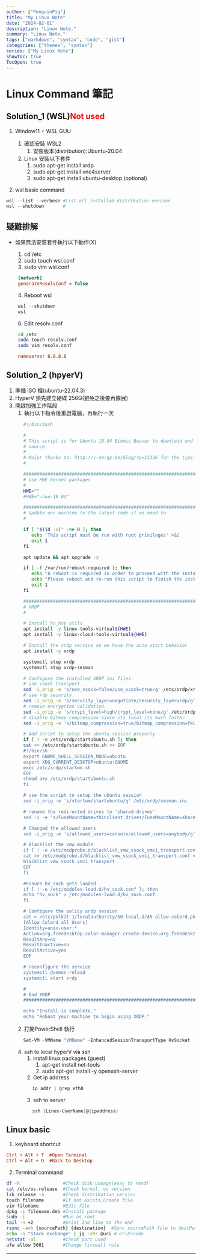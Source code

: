 ```yaml
---
author: ["PenguinPig"]
title: "My Linux Note"
date: "2024-02-01"
description: "Linux Note."
summary: "Linux Note."
tags: ["markdown", "syntax", "code", "gist"]
categories: ["themes", "syntax"]
series: ["My Linux Note"]
ShowToc: true
TocOpen: true
---
```


# Linux Command 筆記
 
## Solution_1 (WSL)<r style="color:red;">Not used</r>

1. Window11 + WSL GUU

   1. 確認安裝 WSL2
      1. 安裝版本(distribution):Ubuntu-20.04
   2. Linux 安裝以下套件
      1. sudo apt-get install xrdp
      2. sudo apt-get install vnc4server
      3. sudo apt-get install ubuntu-desktop (optional)

2. wsl basic command

```powershell
wsl --list --verbose #List all installed distribution verison
wsl --shutdown       #
```

## 疑難排解

- 如果無法安裝套件執行以下動作(X)

  1. cd /etc
  2. sudo touch wsl.conf
  3. sudo vim wsl.conf

  ```ini
   [network]
   generateResolvConf = false
  ```

  4. Reboot wsl

  ```powershell
   wsl --shutdown
   wsl
  ```

  6. Edit resolv.conf

  ```sh
   cd /etc
   sudo touch resolv.conf
   sudo vim resolv.conf
  ```

  ```ini
   nameserver 8.8.8.8
  ```

## Solution_2 (hpyerV)

1. 準備 ISO 檔(ubuntu-22.04.3)
2. HyperV 預先建立硬碟 256G(避免之後要再擴展)
3. 開啟加強工作階段
   1. 執行以下指令後重啟電腦，再執行一次
   ```sh
      #!/bin/bash

      #
      # This script is for Ubuntu 18.04 Bionic Beaver to download and install XRDP+XORGXRDP via
      # source.
      #
      # Major thanks to: http://c-nergy.be/blog/?p=11336 for the tips.
      #

      ###############################################################################
      # Use HWE kernel packages
      #
      HWE=""
      #HWE="-hwe-18.04"

      ###############################################################################
      # Update our machine to the latest code if we need to.
      #

      if [ "$(id -u)" -ne 0 ]; then
         echo 'This script must be run with root privileges' >&2
         exit 1
      fi

      apt update && apt upgrade -y

      if [ -f /var/run/reboot-required ]; then
         echo "A reboot is required in order to proceed with the install." >&2
         echo "Please reboot and re-run this script to finish the install." >&2
         exit 1
      fi

      ###############################################################################
      # XRDP
      #

      # Install hv_kvp utils
      apt install -y linux-tools-virtual${HWE}
      apt install -y linux-cloud-tools-virtual${HWE}

      # Install the xrdp service so we have the auto start behavior
      apt install -y xrdp

      systemctl stop xrdp
      systemctl stop xrdp-sesman

      # Configure the installed XRDP ini files.
      # use vsock transport.
      sed -i_orig -e 's/use_vsock=false/use_vsock=true/g' /etc/xrdp/xrdp.ini
      # use rdp security.
      sed -i_orig -e 's/security_layer=negotiate/security_layer=rdp/g' /etc/xrdp/xrdp.ini
      # remove encryption validation.
      sed -i_orig -e 's/crypt_level=high/crypt_level=none/g' /etc/xrdp/xrdp.ini
      # disable bitmap compression since its local its much faster
      sed -i_orig -e 's/bitmap_compression=true/bitmap_compression=false/g' /etc/xrdp/xrdp.ini

      # Add script to setup the ubuntu session properly
      if [ ! -e /etc/xrdp/startubuntu.sh ]; then
      cat >> /etc/xrdp/startubuntu.sh << EOF
      #!/bin/sh
      export GNOME_SHELL_SESSION_MODE=ubuntu
      export XDG_CURRENT_DESKTOP=ubuntu:GNOME
      exec /etc/xrdp/startwm.sh
      EOF
      chmod a+x /etc/xrdp/startubuntu.sh
      fi

      # use the script to setup the ubuntu session
      sed -i_orig -e 's/startwm/startubuntu/g' /etc/xrdp/sesman.ini

      # rename the redirected drives to 'shared-drives'
      sed -i -e 's/FuseMountName=thinclient_drives/FuseMountName=shared-drives/g' /etc/xrdp/sesman.ini

      # Changed the allowed_users
      sed -i_orig -e 's/allowed_users=console/allowed_users=anybody/g' /etc/X11/Xwrapper.config

      # Blacklist the vmw module
      if [ ! -e /etc/modprobe.d/blacklist_vmw_vsock_vmci_transport.conf ]; then
      cat >> /etc/modprobe.d/blacklist_vmw_vsock_vmci_transport.conf <<EOF
      blacklist vmw_vsock_vmci_transport
      EOF
      fi

      #Ensure hv_sock gets loaded
      if [ ! -e /etc/modules-load.d/hv_sock.conf ]; then
      echo "hv_sock" > /etc/modules-load.d/hv_sock.conf
      fi

      # Configure the policy xrdp session
      cat > /etc/polkit-1/localauthority/50-local.d/45-allow-colord.pkla <<EOF
      [Allow Colord all Users]
      Identity=unix-user:*
      Action=org.freedesktop.color-manager.create-device;org.freedesktop.color-manager.create-profile;org.freedesktop.color-manager.delete-device;org.freedesktop.color-manager.delete-profile;org.freedesktop.color-manager.modify-device;org.freedesktop.color-manager.modify-profile
      ResultAny=no
      ResultInactive=no
      ResultActive=yes
      EOF

      # reconfigure the service
      systemctl daemon-reload
      systemctl start xrdp

      #
      # End XRDP
      ###############################################################################

      echo "Install is complete."
      echo "Reboot your machine to begin using XRDP."
   ```
   2. 打開PowerShell 執行
   ```powershell
      Set-VM -VMName "VMName" -EnhancedSessionTransportType HvSocket
   ```
   4. ssh to local hyperV via ssh
      1. install linux packages (guest)
         1. apt-get install net-tools
         2. sudo apt-get install -y openssh-server
      2. Get ip address
      ```sh
         ip addr | grep eth0
      ```
      3. ssh to server
      ```powershell
         ssh {Linux-UserName}@{ipaddress}
      ```
## Linux basic

1. keyboard shortcut

```ini
Ctrl + Alt + T  #Open Terminal
Ctrl + Alt + D  #Back to Desktop
```

2. Terminal command

```sh
df -h                #Check disk usuage(easy to read)
cat /etc/os-release  #Check kernal, os version
lsb_release -a       #Check distribution version
touch filename       #If not exists,Create file
vim filename         #Edit file
dpkg -i filename.deb #Install package
sudo -i              #Run as root
tail -n +2           #print 2nd line to the end
rsync -avh {sourcePath} {destination}  #Sync sourcePath file to destPath
echo -n "Stack exchange" | jq -sRr @uri # UrlEncode
netstat -al          #Check port used
ufw allow 5001       #Change firewall rule
```

---
